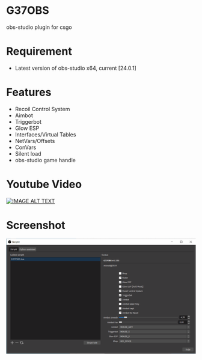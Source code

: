 # G37OBS
obs-studio plugin for csgo

# Requirement
* Latest version of obs-studio x64, current [24.0.1]

# Features
* Recoil Control System
* Aimbot
* Triggerbot
* Glow ESP
* Interfaces/Virtual Tables
* NetVars/Offsets
* ConVars
* Silent load
* obs-studio game handle

# Youtube Video
[![IMAGE ALT TEXT](https://i.ytimg.com/vi/HlUdNrAy_pc/maxresdefault.jpg)](https://www.youtube.com/watch?v=HlUdNrAy_pc "G37OBS - LANHACK - OBS plugin")

# Screenshot
![alt text](https://github.com/ekknod/G37OBS/blob/master/Menu.png)
